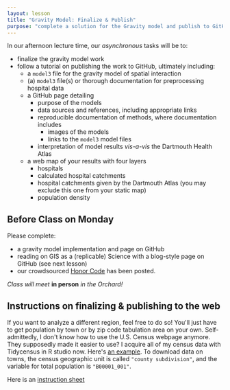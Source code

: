 ```yaml
---
layout: lesson
title: "Gravity Model: Finalize & Publish"
purpose: "complete a solution for the Gravity model and publish to GitHub"
---
```


In our afternoon lecture time, our *asynchronous* tasks will be to:

- finalize the gravity model work
- follow a tutorial on publishing the work to GitHub, ultimately including:
  - a `model3` file for the gravity model of spatial interaction
  - (a) `model3` file(s) or thorough documentation for preprocessing hospital data
  - a GitHub page detailing
    - purpose of the models
	- data sources and references, including appropriate links
    - reproducible documentation of methods, where documentation includes
      - images of the models
	  - links to the `model3` model files
	- interpretation of model results *vis-a-vis* the Dartmouth Health Atlas
  - a web map of your results with four layers
    - hospitals
	- calculated hospital catchments
	- hospital catchments given by the Dartmouth Atlas (you may exclude this one from your static map)
	- population density

## Before Class on Monday

Please complete:
- a gravity model implementation and page on GitHub
- reading on GIS as a (replicable) Science with a blog-style page on GitHub (see next lesson)
- our crowdsourced [Honor Code](00c_honorcode.md) has been posted.

*Class will meet* **in person** *in the Orchard!*

## Instructions on finalizing & publishing to the web

If you want to analyze a different region, feel free to do so! You'll just have to get population by town or by zip code tabulation area on your own. Self-admittedly, I don't know how to use the U.S. Census webpage anymore. They supposedly made it easier to use? I acquire all of my census data with Tidycensus in R studio now. Here's [an example](https://github.com/GIS4DEV/USCensus). To download data on towns, the census geographic unit is called `"county subdivision"`, and the variable for total population is `"B00001_001"`.

Here is an [instruction sheet](assets/qgis2web.pdf)